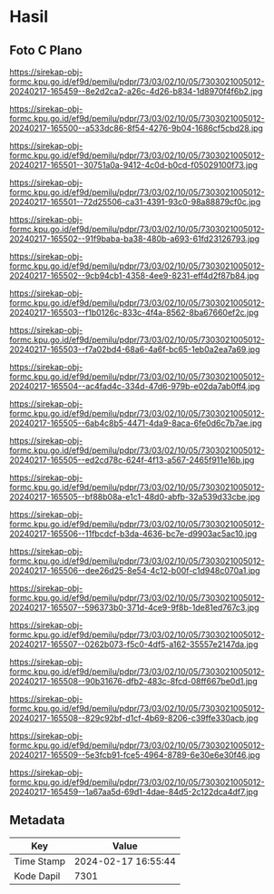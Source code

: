 # Hasil

## Foto C Plano

https://sirekap-obj-formc.kpu.go.id/ef9d/pemilu/pdpr/73/03/02/10/05/7303021005012-20240217-165459--8e2d2ca2-a26c-4d26-b834-1d8970f4f6b2.jpg

https://sirekap-obj-formc.kpu.go.id/ef9d/pemilu/pdpr/73/03/02/10/05/7303021005012-20240217-165500--a533dc86-8f54-4276-9b04-1686cf5cbd28.jpg

https://sirekap-obj-formc.kpu.go.id/ef9d/pemilu/pdpr/73/03/02/10/05/7303021005012-20240217-165501--30751a0a-9412-4c0d-b0cd-f05029100f73.jpg

https://sirekap-obj-formc.kpu.go.id/ef9d/pemilu/pdpr/73/03/02/10/05/7303021005012-20240217-165501--72d25506-ca31-4391-93c0-98a88879cf0c.jpg

https://sirekap-obj-formc.kpu.go.id/ef9d/pemilu/pdpr/73/03/02/10/05/7303021005012-20240217-165502--91f9baba-ba38-480b-a693-61fd23126793.jpg

https://sirekap-obj-formc.kpu.go.id/ef9d/pemilu/pdpr/73/03/02/10/05/7303021005012-20240217-165502--9cb94cb1-4358-4ee9-8231-eff4d2f87b84.jpg

https://sirekap-obj-formc.kpu.go.id/ef9d/pemilu/pdpr/73/03/02/10/05/7303021005012-20240217-165503--f1b0126c-833c-4f4a-8562-8ba67660ef2c.jpg

https://sirekap-obj-formc.kpu.go.id/ef9d/pemilu/pdpr/73/03/02/10/05/7303021005012-20240217-165503--f7a02bd4-68a6-4a6f-bc65-1eb0a2ea7a69.jpg

https://sirekap-obj-formc.kpu.go.id/ef9d/pemilu/pdpr/73/03/02/10/05/7303021005012-20240217-165504--ac4fad4c-334d-47d6-979b-e02da7ab0ff4.jpg

https://sirekap-obj-formc.kpu.go.id/ef9d/pemilu/pdpr/73/03/02/10/05/7303021005012-20240217-165505--6ab4c8b5-4471-4da9-8aca-6fe0d6c7b7ae.jpg

https://sirekap-obj-formc.kpu.go.id/ef9d/pemilu/pdpr/73/03/02/10/05/7303021005012-20240217-165505--ed2cd78c-624f-4f13-a567-2465f911e16b.jpg

https://sirekap-obj-formc.kpu.go.id/ef9d/pemilu/pdpr/73/03/02/10/05/7303021005012-20240217-165505--bf88b08a-e1c1-48d0-abfb-32a539d33cbe.jpg

https://sirekap-obj-formc.kpu.go.id/ef9d/pemilu/pdpr/73/03/02/10/05/7303021005012-20240217-165506--11fbcdcf-b3da-4636-bc7e-d9903ac5ac10.jpg

https://sirekap-obj-formc.kpu.go.id/ef9d/pemilu/pdpr/73/03/02/10/05/7303021005012-20240217-165506--dee26d25-8e54-4c12-b00f-c1d948c070a1.jpg

https://sirekap-obj-formc.kpu.go.id/ef9d/pemilu/pdpr/73/03/02/10/05/7303021005012-20240217-165507--596373b0-371d-4ce9-9f8b-1de81ed767c3.jpg

https://sirekap-obj-formc.kpu.go.id/ef9d/pemilu/pdpr/73/03/02/10/05/7303021005012-20240217-165507--0262b073-f5c0-4df5-a162-35557e2147da.jpg

https://sirekap-obj-formc.kpu.go.id/ef9d/pemilu/pdpr/73/03/02/10/05/7303021005012-20240217-165508--90b31676-dfb2-483c-8fcd-08ff667be0d1.jpg

https://sirekap-obj-formc.kpu.go.id/ef9d/pemilu/pdpr/73/03/02/10/05/7303021005012-20240217-165508--829c92bf-d1cf-4b69-8206-c39ffe330acb.jpg

https://sirekap-obj-formc.kpu.go.id/ef9d/pemilu/pdpr/73/03/02/10/05/7303021005012-20240217-165509--5e3fcb91-fce5-4964-8789-6e30e6e30f46.jpg

https://sirekap-obj-formc.kpu.go.id/ef9d/pemilu/pdpr/73/03/02/10/05/7303021005012-20240217-165459--1a67aa5d-69d1-4dae-84d5-2c122dca4df7.jpg


## Metadata

| Key        | Value               |
| ---------- | ------------------- |
| Time Stamp | 2024-02-17 16:55:44 |
| Kode Dapil | 7301                |



